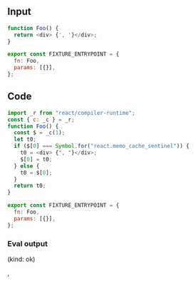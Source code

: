 
## Input

```javascript
function Foo() {
  return <div> {', '}</div>;
}

export const FIXTURE_ENTRYPOINT = {
  fn: Foo,
  params: [{}],
};

```

## Code

```javascript
import _r from "react/compiler-runtime";
const { c: _c } = _r;
function Foo() {
  const $ = _c(1);
  let t0;
  if ($[0] === Symbol.for("react.memo_cache_sentinel")) {
    t0 = <div> {", "}</div>;
    $[0] = t0;
  } else {
    t0 = $[0];
  }
  return t0;
}

export const FIXTURE_ENTRYPOINT = {
  fn: Foo,
  params: [{}],
};

```
      
### Eval output
(kind: ok) <div> , </div>